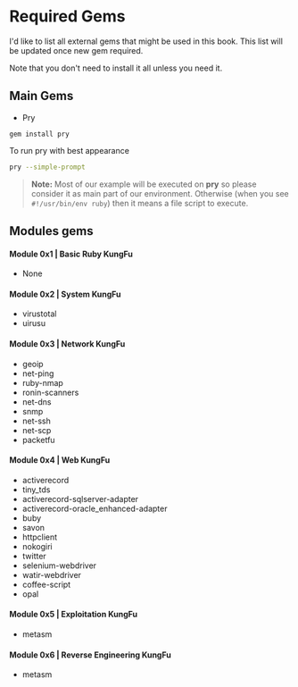 # Required Gems
I'd like to list all external gems that might be used in this book. This list will be updated once new gem required. 

Note that you don't need to install it all unless you need it.

## Main Gems
- Pry
```
gem install pry
```
To run pry with best appearance
```bash
pry --simple-prompt
```

> **Note:** Most of our example will be executed on **pry** so please consider it as main part of our environment. Otherwise (when you see `#!/usr/bin/env ruby`) then it means a file script to execute.


## Modules gems 


#### Module 0x1 | Basic Ruby KungFu
- None

#### Module 0x2 | System KungFu
- virustotal
- uirusu

#### Module 0x3 | Network KungFu
- geoip
- net-ping
- ruby-nmap 
- ronin-scanners
- net-dns
- snmp
- net-ssh
- net-scp
- packetfu

#### Module 0x4 | Web KungFu
- activerecord
- tiny_tds 
- activerecord-sqlserver-adapter 
- activerecord-oracle_enhanced-adapter
- buby
- savon 
- httpclient
- nokogiri
- twitter
- selenium-webdriver 
- watir-webdriver
- coffee-script
- opal

#### Module 0x5 | Exploitation KungFu
- metasm

#### Module 0x6 | Reverse Engineering KungFu
- metasm
